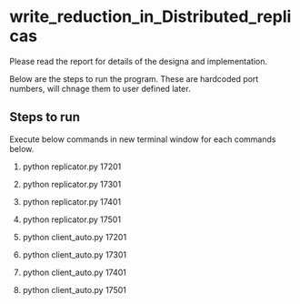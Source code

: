 # write_reduction_in_Distributed_replicas

Please read the report for details of the designa and implementation. 

Below are the steps to run the program. These are hardcoded port numbers, will chnage them to user defined later. 

Steps to run
------------
Execute below commands in new terminal window for each commands below.

1. python replicator.py 17201

2. python replicator.py 17301

3. python replicator.py 17401

4. python replicator.py 17501

5. python client_auto.py 17201

6. python client_auto.py 17301

7. python client_auto.py 17401

8. python client_auto.py 17501

